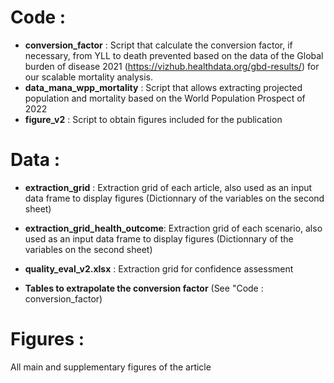 Code :
========

- **conversion_factor** : Script that calculate the conversion factor, if necessary, from YLL to death prevented based on the data of the Global burden of disease 2021 (https://vizhub.healthdata.org/gbd-results/) for our scalable mortality analysis.
- **data_mana_wpp_mortality** : Script that allows extracting projected population and mortality based on the World Population Prospect of 2022
- **figure_v2** : Script to obtain figures included for the publication


Data :
========

- **extraction_grid** : Extraction grid of each article, also used as an input data frame to display figures (Dictionnary of the variables on the second sheet) 

- **extraction_grid_health_outcome**: Extraction grid of each scenario, also used as an input data frame to display figures (Dictionnary of the variables on the second sheet)

- **quality_eval_v2.xlsx** : Extraction grid for confidence assessment

- **Tables to extrapolate the conversion factor** (See "Code : conversion_factor)



Figures :
========

All main and supplementary figures of the article
